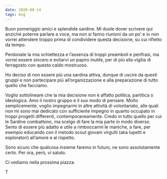 ```yaml
---
date: 2020-08-14
tags: msg
---
```

Buon pomeriggio amici e splendide sardine. Mi duole dover scrivere qui anziché poterne parlare a voce, ma non si fanno riunioni da un po’ e io non vorrei attendere troppo prima di condividere questa decisione, su cui rifletto da tempo.

Perdonate la mia schiettezza e l’assenza di troppi preamboli e perifrasi, ma vorrei essere sincero e evitarvi un papiro inutile, per di più alla vigilia di ferragosto con questo caldo mostruoso.

Ho deciso di non essere più una sardina attiva, dunque di uscire da questi gruppi e non partecipare più all’organizzazione e alla preparazione di tutto quello che facciamo.

Voglio sottolineare che la mia decisione non è affatto politica, partitica o ideologica. Amo il nostro gruppo e il suo modo di pensare. Molto semplicemente, voglio impegnarmi in altre attività di volontariato, alle quali non mi sono mai dedicato con sufficiente impegno in quanto occupato in troppi progetti differenti, contemporaneamente. Credo in tutto quello per cui le Sardine combattono, ma scelgo di fare la mia parte in modo diverso. Sento di essere più adatto e utile a rimboccarmi le maniche, a fare, per esempio educando con il metodo scout giovani virgulti (aka lupetti e esploratori) all’amore e al rispetto.

Sono sicuro che qualcosa insieme faremo in futuro, ne sono assolutamente certo. Per ora, però, vi saluto.

Ci vediamo nella prossima piazza.

T